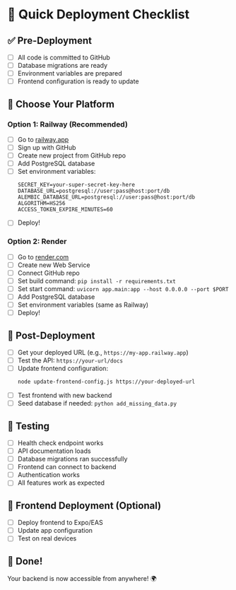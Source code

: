 # 🚀 Quick Deployment Checklist

## ✅ Pre-Deployment
- [ ] All code is committed to GitHub
- [ ] Database migrations are ready
- [ ] Environment variables are prepared
- [ ] Frontend configuration is ready to update

## 🎯 Choose Your Platform

### Option 1: Railway (Recommended)
- [ ] Go to [railway.app](https://railway.app)
- [ ] Sign up with GitHub
- [ ] Create new project from GitHub repo
- [ ] Add PostgreSQL database
- [ ] Set environment variables:
  ```
  SECRET_KEY=your-super-secret-key-here
  DATABASE_URL=postgresql://user:pass@host:port/db
  ALEMBIC_DATABASE_URL=postgresql://user:pass@host:port/db
  ALGORITHM=HS256
  ACCESS_TOKEN_EXPIRE_MINUTES=60
  ```
- [ ] Deploy!

### Option 2: Render
- [ ] Go to [render.com](https://render.com)
- [ ] Create new Web Service
- [ ] Connect GitHub repo
- [ ] Set build command: `pip install -r requirements.txt`
- [ ] Set start command: `uvicorn app.main:app --host 0.0.0.0 --port $PORT`
- [ ] Add PostgreSQL database
- [ ] Set environment variables (same as Railway)
- [ ] Deploy!

## 🔧 Post-Deployment
- [ ] Get your deployed URL (e.g., `https://my-app.railway.app`)
- [ ] Test the API: `https://your-url/docs`
- [ ] Update frontend configuration:
  ```bash
  node update-frontend-config.js https://your-deployed-url
  ```
- [ ] Test frontend with new backend
- [ ] Seed database if needed: `python add_missing_data.py`

## 🧪 Testing
- [ ] Health check endpoint works
- [ ] API documentation loads
- [ ] Database migrations ran successfully
- [ ] Frontend can connect to backend
- [ ] Authentication works
- [ ] All features work as expected

## 📱 Frontend Deployment (Optional)
- [ ] Deploy frontend to Expo/EAS
- [ ] Update app configuration
- [ ] Test on real devices

## 🎉 Done!
Your backend is now accessible from anywhere! 🌍 